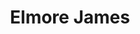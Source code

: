 ---
title: "Elmore James"
summary: "Elmore James was an American blues guitarist, singer, songwriter, and bandleader. Noted for his use of loud amplification and his stirring voice, James was inducted into the Rock and Roll Hall of Fame in 1992. His slide guitar technique earned him the nickname \"King of the Slide Guitar\"."
image: "elmore-james.jpg"
apple_music_artist_url: "https://music.apple.com/gb/artist/elmore-james/527470"
wikipedia_url: "https://en.wikipedia.org/wiki/Elmore_James"
---